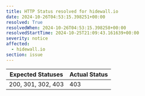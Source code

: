 ```yaml
---
title: HTTP Status resolved for hidewall.io
date: 2024-10-26T04:53:15.398251+00:00
resolved: True
resolvedWhen: 2024-10-26T04:53:15.398258+00:00
resolvedStartTime: 2024-10-25T21:09:43.161639+00:00
severity: notice
affected:
  - hidewall.io
section: issue
---
```


| Expected Statuses | Actual Status  |
|-------------------|----------------|
| 200, 301, 302, 403 | 403 |
